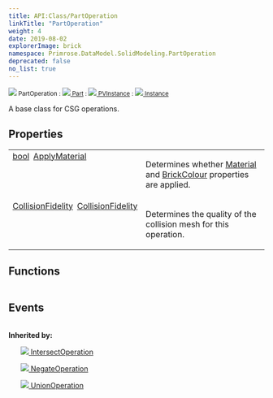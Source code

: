 ```yaml
---
title: API:Class/PartOperation
linkTitle: "PartOperation"
weight: 4
date: 2019-08-02
explorerImage: brick
namespace: Primrose.DataModel.SolidModeling.PartOperation
deprecated: false
no_list: true
---
```

<small class="inheritance">
<span class="" href="/docs/api-reference/Class/PartOperation"><img src="/icons/silk/brick.png"/>&nbsp;PartOperation</span>&nbsp;:&nbsp;<a class="" href="/docs/api-reference/Class/Part"><img src="/icons/silk/brick.png"/>&nbsp;Part</a>&nbsp;:&nbsp;<a class="" href="/docs/api-reference/Class/PVInstance"><img src="/icons/silk/default.png"/>&nbsp;PVInstance</a>&nbsp;:&nbsp;<a class="" href="/docs/api-reference/Class/Instance"><img src="/icons/silk/default.png"/>&nbsp;Instance</a></small>
<p class="summary">

A base class for CSG operations.

</p>
 
## Properties
 
<table class="studiohide">
<tbody>
<tr class="function-row ">
<td style="vertical-align:top;white-space:normal;">
<div>
<a class="type" href="/docs/api-reference/System/Primitives#boolean">bool</a><span class="method-body" style="text-indent: -2em; padding-left: 0.5em"><a class="name" href="ApplyMaterial">ApplyMaterial</a></span></td>
<td style="vertical-align:top;white-space:normal;">
<p>
Determines whether <a href="/docs/api-reference/Class/Part/Material" >Material</a> and <a href="/docs/api-reference/Class/Part/BrickColour" >BrickColour</a> properties are applied.
</p></td>
</tr>

<tr class="function-row ">
<td style="vertical-align:top;white-space:normal;">
<div>
<a class="type" href="/docs/api-reference/Enum/CollisionFidelity">CollisionFidelity</a><span class="method-body" style="text-indent: -2em; padding-left: 0.5em"><a class="name" href="CollisionFidelity">CollisionFidelity</a></span></td>
<td style="vertical-align:top;white-space:normal;">
<p>
Determines the quality of the collision mesh for this operation.
</p></td>
</tr>

</tbody>
</table>
 
## Functions
 
<table class="studiohide">
<tbody>
</tbody>
</table>
 
## Events
 
<table class="studiohide">
<tbody>
</tbody>
</table>
<b>
Inherited by:</b>
<div class="inheritors">
<ul class="root">
<a class="" href="/docs/api-reference/Class/IntersectOperation"><img src="/icons/silk/brick.png"/>&nbsp;IntersectOperation</a>
<ul class="nested">
</ul>
<a class="" href="/docs/api-reference/Class/NegateOperation"><img src="/icons/silk/negate.png"/>&nbsp;NegateOperation</a>
<ul class="nested">
</ul>
<a class="" href="/docs/api-reference/Class/UnionOperation"><img src="/icons/silk/union.png"/>&nbsp;UnionOperation</a>
<ul class="nested">
</ul>
</ul>
</div>
